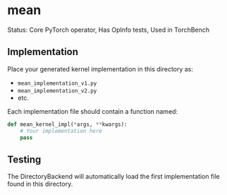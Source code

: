 # mean

Status: Core PyTorch operator, Has OpInfo tests, Used in TorchBench

## Implementation

Place your generated kernel implementation in this directory as:
- `mean_implementation_v1.py`
- `mean_implementation_v2.py`
- etc.

Each implementation file should contain a function named:
```python
def mean_kernel_impl(*args, **kwargs):
    # Your implementation here
    pass
```

## Testing

The DirectoryBackend will automatically load the first implementation file found in this directory.
